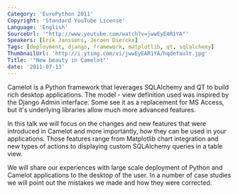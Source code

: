 ```yaml
---
Category: 'EuroPython 2011'
Copyright: 'Standard YouTube License'
Language: 'English'
SourceUrl: '"http://www.youtube.com/watch?v=jwwEyEAR1YA"'
Speakers: [Erik Janssens, Jeroen Dierckx]
Tags: [deployment, django, framework, matplotlib, qt, sqlalchemy]
ThumbnailUrl: 'http://i.ytimg.com/vi/jwwEyEAR1YA/hqdefault.jpg'
Title: '"New beauty in Camelot"'
date: '2011-07-13'
---
```

Camelot is a Python framework that leverages SQLAlchemy and QT to build rich
desktop applications. The model - view definition used was inspired by the
Django Admin interface. Some see it as a replacement for MS Access, but it's
underlying libraries allow much more advanced features.

In this talk we will focus on the changes and new features that were
introduced in Camelot and more importantly, how they can be used in your
applications. Those features range from Matplotlib chart integration and new
types of actions to displaying custom SQLAlchemy queries in a table view.

We will share our experiences with large scale deployment of Python and
Camelot applications to the desktop of the user. In a number of case studies
we will point out the mistakes we made and how they were corrected.

